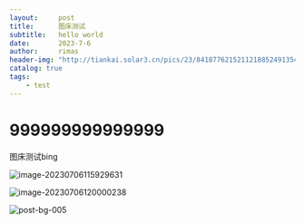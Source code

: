 ```yaml
---
layout:     post
title:      图床测试
subtitle:   hello world
date:       2023-7-6
author:     rimas
header-img: "http://tiankai.solar3.cn/pics/23/84187762152112188524913546219231617219253_gopic_.jpg"
catalog: true
tags:
    - test
---
```

# 999999999999999



图床测试bing

![image-20230706115929631](http://tiankai.solar3.cn/pics/23/1525435151232178141082292341535214773191151_gopic_.png)

![image-20230706120000238](http://tiankai.solar3.cn/pics/23/8817687519114195200712322315418612786171_gopic_.png)



![post-bg-005](http://tiankai.solar3.cn/pics/23/84187762152112188524913546219231617219253_gopic_.jpg)
